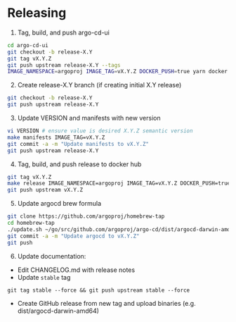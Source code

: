# Releasing

1. Tag, build, and push argo-cd-ui
```bash
cd argo-cd-ui
git checkout -b release-X.Y
git tag vX.Y.Z
git push upstream release-X.Y --tags
IMAGE_NAMESPACE=argoproj IMAGE_TAG=vX.Y.Z DOCKER_PUSH=true yarn docker
```

2. Create release-X.Y branch (if creating initial X.Y release)
```bash
git checkout -b release-X.Y
git push upstream release-X.Y
```

3. Update VERSION and manifests with new version
```bash
vi VERSION # ensure value is desired X.Y.Z semantic version
make manifests IMAGE_TAG=vX.Y.Z
git commit -a -m "Update manifests to vX.Y.Z"
git push upstream release-X.Y
```

4. Tag, build, and push release to docker hub
```bash
git tag vX.Y.Z
make release IMAGE_NAMESPACE=argoproj IMAGE_TAG=vX.Y.Z DOCKER_PUSH=true
git push upstream vX.Y.Z
```

5. Update argocd brew formula
```bash
git clone https://github.com/argoproj/homebrew-tap
cd homebrew-tap
./update.sh ~/go/src/github.com/argoproj/argo-cd/dist/argocd-darwin-amd64
git commit -a -m "Update argocd to vX.Y.Z"
git push
```

6. Update documentation:
* Edit CHANGELOG.md with release notes
* Update `stable` tag
```
git tag stable --force && git push upstream stable --force
```
* Create GitHub release from new tag and upload binaries (e.g. dist/argocd-darwin-amd64)
